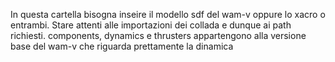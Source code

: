 In questa cartella bisogna inseire il modello sdf del wam-v oppure lo xacro o entrambi. Stare attenti alle importazioni dei collada e dunque ai path richiesti.
components, dynamics e thrusters appartengono alla versione base del wam-v che riguarda prettamente la dinamica
